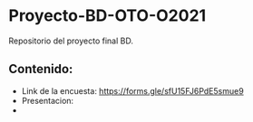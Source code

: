 # Proyecto-BD-OTO-O2021
Repositorio del proyecto final BD.
## Contenido:
- Link de la encuesta: https://forms.gle/sfU15FJ6PdE5smue9
- Presentacion:
- 

